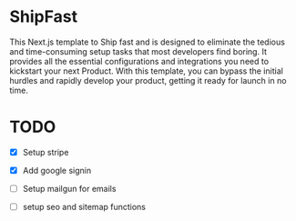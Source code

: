 
# ShipFast
This Next.js template to Ship fast and is designed to eliminate the tedious and time-consuming setup tasks that most developers find boring. It provides all the essential configurations and integrations you need to kickstart your next Product. With this template, you can bypass the initial hurdles and rapidly develop your product, getting it ready for launch in no time.
# TODO

* [x] Setup stripe
* [x] Add google signin
* [ ] Setup mailgun for emails
* [ ] setup seo and sitemap functions


